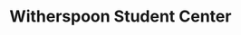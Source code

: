 ---
categories:
- '1995'
- '1989'
- '1990'
- '2004'
- '1998'
- '1982'
- '1976'
- '1992'
- '1991'
- '2005'
- '1980'
events:
- audio_id: null
  building: Witherspoon Student Center
  categories: witherspoon-student-center
  description: This sorority has been an international service organization established
    by African-American college-educated women.
  event_decade: '1970'
  event_id: '16'
  excerpt: This sorority has been an international service organization established
    by African-American college-educated women.
  iiif_crop: null
  image id (orig): funk_witherspoon
  image_caption: null
  image_id: funk_witherspoon
  image_type: null
  redirect_from: null
  start_date: 01/01/1976
  title: Alpha Kappa Alpha sorority chapter established
  year: '1976'
- audio_id: null
  building: Witherspoon Student Center
  categories: witherspoon-student-center
  description: This fraternity's fundamental purpose is achievement.
  event_decade: '1980'
  event_id: '20'
  excerpt: This fraternity's fundamental purpose is achievement.
  iiif_crop: null
  image id (orig): funk_witherspoon
  image_caption: null
  image_id: funk_witherspoon
  image_type: null
  redirect_from: null
  start_date: 01/01/1980
  title: Kappa Alpha Psi fraternity chapter established
  year: '1980'
- audio_id: null
  building: Witherspoon Student Center
  categories: witherspoon-student-center
  description: This fraternity was founded on the principles of brotherhood, scholarship,
    and service,
  event_decade: '1980'
  event_id: '21'
  excerpt: This fraternity was founded on the principles of brotherhood, scholarship,
    and service,
  iiif_crop: null
  image id (orig): funk_witherspoon
  image_caption: null
  image_id: funk_witherspoon
  image_type: null
  redirect_from: null
  start_date: 01/01/1982
  title: Phi Beta Sigma fraternity chapter established
  year: '1982'
- audio_id: null
  building: Witherspoon Student Center
  categories: witherspoon-student-center
  description: June became the first African American to serve as editor of the student
    newspaper.
  event_decade: '1980'
  event_id: '27'
  excerpt: June became the first African American to serve as editor of the student
    newspaper.
  iiif_crop: null
  image id (orig): mc00336-WitherspoonStudentCenter-Jun2014
  image_caption: null
  image_id: mc00336-WitherspoonStudentCenter-Jun2014
  image_type: null
  redirect_from: null
  start_date: 01/01/1989
  title: Dwuan June, Editor of Technician
  year: '1989'
- audio_id: null
  building: Witherspoon Student Center
  categories: witherspoon-student-center
  description: This sorority was founded on the precepts of scholarship, service,
    finer womanhood and sisterly love.
  event_decade: '1990'
  event_id: '29'
  excerpt: This sorority was founded on the precepts of scholarship, service, finer
    womanhood and sisterly love.
  iiif_crop: null
  image id (orig): funk_witherspoonStudentCenter
  image_caption: null
  image_id: funk_witherspoonStudentCenter
  image_type: null
  redirect_from: null
  start_date: 01/01/1990
  title: Zeta Phi Beta sorority chapter established
  year: '1990'
- audio_id: null
  building: Witherspoon Student Center
  categories: witherspoon-student-center
  description: 'The building formerly known as the Student Center Annex was dedicated
    on this date to honor Dr. Augustus McIver Witherspoon. It thus became the first
    building on campus named after an African American. Dr. Witherspoon earned his
    Ph.D. in Botany from NCSU in 1971, making him the second African American student
    to receive a Ph.D. from NC State. He joined the faculty as Instructor of Botany
    and eventually held the following posts at NCSU: Full Professor, Assistant Dean,
    Acting Dean and Associate Dean of the Graduate School, Associate Provost and Coordinator
    of African-American Affairs.'
  event_decade: '1990'
  event_id: '31'
  excerpt: The building formerly known as the Student Center Annex was dedicated on
    this date to honor Dr. Augustus McIver Witherspoon. It thus became the first building
    on campus named after an African American. Dr. Witherspoon earned his Ph.D. in
    Botany from NCSU in 1971, making him the second African American student to receive
    a Ph.D. from NC State. He joined the faculty as Instructor of Botany and eventually
    held the following posts at NCSU&#58; Full Professor, Assistant Dean, Acting Dean
    and Associate Dean of the Graduate School, Associate Provost and Coordinator of
    African-American Affairs.
  iiif_crop: null
  image id (orig): funk_witherspoonStudentCenter
  image_caption: null
  image_id: funk_witherspoonStudentCenter
  image_type: null
  redirect_from: null
  start_date: 01/01/1995
  title: Witherspoon Student Center dedicated
  year: '1995'
- audio_id: sa-rwb-025
  building: Witherspoon Student Center
  categories: witherspoon-student-center
  description: The African American Cultural Center opened in the new Student Center
    Annex (later renamed Witherspoon Student Center). In 1992, following months of
    student and faculty protests, NCSU administrators granted the African American
    Cultural Center an operating budget.
  event_decade: '1990'
  event_id: '48'
  excerpt: The African American Cultural Center opened in the new Student Center Annex
    (later renamed Witherspoon Student Center). In 1992, following months of student
    and faculty protests, NCSU administrators granted the African American Cultural
    Center an operating budget.
  iiif_crop: null
  image id (orig): '0226640'
  image_caption: null
  image_id: '0226640'
  image_type: null
  redirect_from: /events/58/index.html
  start_date: 01/01/1991
  title: African-American Cultural Center Opens
  year: '1991'
- audio_id: sa-rwb-032
  building: Witherspoon Student Center
  categories: witherspoon-student-center
  description: On August 25, 2005 NC State's student chapter of the NAACP held its
    first meeting in four years. Gina Dean, the NAACP youth and college state director,
    provided students a brief overview of the NAACP's history. An NC State NAACP chapter
    was initiated in 1991, however participation in the organization declined until
    the chapter became inactive. Michael Boykin (later named chapter president) and
    the Omega Psi Phi fraternity aided in the rechartering of the NC State NAACP chapter
    in 1994. The NAACP chapter met for 7 years; in 2001, the chapter again became
    inactive.
  event_decade: '2000'
  event_id: '56'
  excerpt: On August 25, 2005 NC State's student chapter of the NAACP held its first
    meeting in four years. Gina Dean, the NAACP youth and college state director,
    provided students a brief overview of the NAACP's history. An NC State NAACP chapter
    was initiated in 1991, however participation in the organization declined until
    the chapter became inactive. Michael Boykin (later named chapter president) and
    the Omega Psi Phi fraternity aided in the rechartering of the NC State NAACP chapter
    in 1994. The NAACP chapter met for 7 years; in 2001, the chapter again became
    inactive.
  iiif_crop: null
  image id (orig): funk_dSC07257
  image_caption: null
  image_id: funk_dSC07257
  image_type: null
  redirect_from: /events/49/index.html
  start_date: 01/01/2005
  title: Student Chapter of NAACP Re-forms
  year: '2005'
- audio_id: sa-rwb-031
  building: Witherspoon Student Center
  categories: witherspoon-student-center
  description: African American students participated in a sit-in at a Student Senate
    meeting to express concern for the lack of funding for African American organizations.
    Out of $40,000 of appropriations, African American organizations received a mere
    $735. The Student Senate agreed to send the bill back to committee for re-evaluation.
  event_decade: '2000'
  event_id: '57'
  excerpt: African American students participated in a sit-in at a Student Senate
    meeting to express concern for the lack of funding for African American organizations.
    Out of $40,000 of appropriations, African American organizations received a mere
    $735. The Student Senate agreed to send the bill back to committee for re-evaluation.
  iiif_crop: null
  image id (orig): mc00336-WitherspoonStudentCenter-Jun2014
  image_caption: null
  image_id: mc00336-WitherspoonStudentCenter-Jun2014
  image_type: null
  redirect_from: /events/48/index.html
  start_date: 01/01/2004
  title: Students Protest Appropriations for African American Clubs
  year: '2004'
- audio_id: sa-rwb-028
  building: Witherspoon Student Center
  categories: witherspoon-student-center
  description: A crowd of approximately 500 students and faculty members rallied in
    Witherspoon in support of affirmative action. Students opposed UNC system President
    Molly Broad's proposal to eliminate race based programs within the UNC system.
  event_decade: '1990'
  event_id: '58'
  excerpt: A crowd of approximately 500 students and faculty members rallied in Witherspoon
    in support of affirmative action. Students opposed UNC system President Molly
    Broad's proposal to eliminate race based programs within the UNC system.
  iiif_crop: null
  image id (orig): funk_witherspoonStudentCenter
  image_caption: null
  image_id: funk_witherspoonStudentCenter
  image_type: null
  redirect_from: /events/46/index.html
  start_date: 01/01/1998
  title: Students Rally In Support of Affirmative Action
  year: '1998'
- audio_id: sa-rwb-026
  building: Witherspoon Student Center
  categories: witherspoon-student-center
  description: The Nubian Message began publication in response to student protests
    alleging racial bias by the Technician. Tony Williamson served as the new paper's
    first editor-in-chief. In the inaugural issue, Williamson stated his intention
    to "totally, truthfully, and faithfully" cover every aspect of African American
    life at NCSU" and his hope that The Nubian Message become "the media voice for
    African Americans at NC State" a publication where people can learn about different
    aspects of your culture, as well as find useful information about State's campus."
    Because The Nubian Message received no University funding and Nubian staff was
    prohibited from using NCSU media equipment, the first issue was published with
    help from North Carolina Central University. Recalling the paper's initial struggles
    Williamson stated, "It was a real pain to have to go all the way to Durham to
    work, but the people at Central were very helpful and understanding. We owe them
    a lot. If it wasn't for their newspaper staff, we probably would never have had
    a first issue." Following publication of the first issue, the University allowed
    the Nubian staff to utilize campus media equipment.
  event_decade: '1990'
  event_id: '94'
  excerpt: The Nubian Message began publication in response to student protests alleging
    racial bias by the Technician. Tony Williamson served as the new paper's first
    editor-in-chief. In the inaugural issue, Williamson stated his intention to "totally,
    truthfully, and faithfully" cover every aspect of African American life at NCSU"
    and his hope that The Nubian Message become "the media voice for African Americans
    at NC State" a publication where people can learn about different aspects of your
    culture, as well as find useful information about State's campus." Because The
    Nubian Message received no University funding and Nubian staff was prohibited
    from using NCSU media equipment, the first issue was published with help from
    North Carolina Central University. Recalling the paper's initial struggles Williamson
    stated, "It was a real pain to have to go all the way to Durham to work, but the
    people at Central were very helpful and understanding. We owe them a lot. If it
    wasn't for their newspaper staff, we probably would never have had a first issue."
    Following publication of the first issue, the University allowed the Nubian staff
    to utilize campus media equipment.
  iiif_crop: null
  image id (orig): funk_brickyardAtDusk
  image_caption: null
  image_id: funk_brickyardAtDusk
  image_type: null
  redirect_from: /events/31/index.html
  start_date: 01/01/1992
  title: Nubian Message Began Publication
  year: '1992'
lat: '35.785099'
layout: post
lng: '-78.6745'
order: 13
permalink: places/witherspoon-student-center/
place: witherspoon-student-center
title: Witherspoon Student Center

---